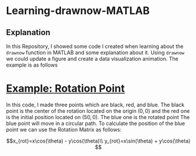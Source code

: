 # Learning-drawnow-MATLAB
## Explanation
In this Repository, I showed some code I created when learning about the `drawnow` function in MATLAB and some explanation about it.
Using `drawnow` we could update a figure and create a data visualization animation. The example is as follows

# [Example: Rotation Point](RotationPoint.m)
In this code, I made three points which are black, red, and blue. The black point is the center of the rotation located on the origin $(0,0)$ and the red one is the initial position located on ($50,0)$. The blue one is the rotated point
The blue point will move in a circular path. To calculate the position of the blue point we can use the Rotation Matrix as follows:

$$x_{rot}=x\cos(\theta) - y\cos(\theta)\\
y_{rot}=x\sin(\theta) + y\cos(\theta)
$$
